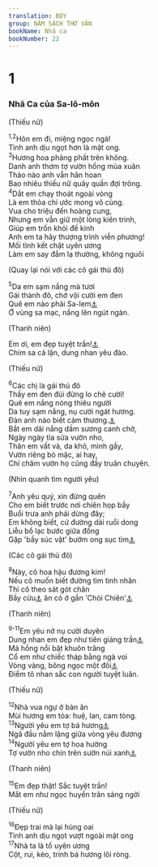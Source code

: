 ```yaml
---
translation: BDY
group: NĂM SÁCH THƠ VĂN
bookName: Nhã ca 
bookNumber: 22
---
```


<div class="title"><h1>1</h1><h3>Nhã Ca của Sa-lô-môn</h3></div>
<span class="verse nha_1_1 nha_1_2"><div class="title"><p>(Thiếu nữ)</p></div>
<sup>1,2</sup>Hôn em đi, miệng ngọc ngà!<br/>Tình anh dịu ngọt hơn là mật ong.<br/></span>
<span class="verse nha_1_3"><sup>3</sup>Hương hoa phảng phất trên không.<br/>Danh anh thơm tợ vườn hồng mùa xuân<br/>Thảo nào anh vẫn hân hoan<br/>Bao nhiêu thiếu nữ quây quần đợi trông.<br/></span>
<span class="verse nha_1_4"><sup>4</sup>Dắt em chạy thoát ngoài vòng<br/>Là em thỏa chí ước mong vô cùng.<br/>Vua cho triệu đến hoàng cung,<br/>Nhưng em vẫn giữ một lòng kiên trinh,<br/>Giúp em trốn khỏi đế kinh<br/>Anh em ta hãy thượng trình viễn phương!<br/>Mối tình kết chặt uyên ương<br/>Làm em say đắm lạ thường, không nguôi<br/><div class="title"><p>(Quay lại nói với các cô gái thủ đô)</p></div>
</span>
<span class="verse nha_1_5"><sup>5</sup>Da em sạm nắng mà tươi<br/>Gái thành đô, chớ vội cười em đen<br/>Quê em nào phải Sa-lem<a href="#" data-toggle="tooltip" data-placement="bottom" title="Giê-ru-sa-lem">⚓</a><br/>Ở vùng sa mạc, nắng lên ngút ngàn.<br/><div class="title"><p>(Thanh niên)</p></div>
Em ơi, em đẹp tuyệt trần!<a href="#" data-toggle="tooltip" data-placement="bottom" title="Nt như màn trướng của Sa-lô-môn">⚓</a><br/>Chim sa cá lặn, dung nhan yêu đào.<br/><div class="title"><p>(Thiếu nữ)</p></div>
</span>
<span class="verse nha_1_6"><sup>6</sup>Các chị là gái thủ đô<br/>Thấy em đen đủi đừng lo chê cười!<br/>Quê em nắng nóng thiêu người<br/>Da tuy sạm nắng, nụ cười ngát hương.<br/>Đàn anh nào biết cảm thương.<a href="#" data-toggle="tooltip" data-placement="bottom" title="Ctd tức giận">⚓</a><br/>Bắt em dãi nắng dầm sương canh chờ,<br/>Ngày ngày tỉa sửa vườn nho,<br/>Thân em vất vả, da khô, mình gầy,<br/>Vườn riêng bỏ mặc, ai hay,<br/>Chỉ chăm vườn họ cũng đầy truân chuyên.<br/><div class="title"><p>(Nhìn quanh tìm người yêu)</p></div>
</span>
<span class="verse nha_1_7"><sup>7</sup>Anh yêu quý, xin đừng quên<br/>Cho em biết trước nơi chiên họp bầy<br/>Buổi trưa anh phải dừng đây;<br/>Em không biết, cứ đường dài ruổi dong<br/>Liễu bồ lạc bước giữa đồng<br/>Gặp &#39;bầy súc vật&#39; bướm ong sục tìm<a href="#" data-toggle="tooltip" data-placement="bottom" title="Nt bên bầy gia súc của các bạn của anh">⚓</a><br/><div class="title"><p>(Các cô gái thủ đô)</p></div>
</span>
<span class="verse nha_1_8"><sup>8</sup>Này, cô hoa hậu đương kim!<br/>Nếu cô muốn biết đường tìm tình nhân<br/>Thì cô theo sát gót chân<br/>Bầy cừu<a href="#" data-toggle="tooltip" data-placement="bottom" title="Nt chiên con">⚓</a> ăn cỏ ở gần &#39;Chòi Chiên&#39;<a href="#" data-toggle="tooltip" data-placement="bottom" title="Nt lều của mục tử">⚓</a><br/><div class="title"><p>(Thanh niên)</p></div>
</span>
<span class="verse nha_1_9 nha_1_10 nha_1_11"><sup>9-11</sup>Em yêu nở nụ cười duyên<br/>Dung nhan em đẹp như tiên giáng trần<a href="#" data-toggle="tooltip" data-placement="bottom" title="Nt như ngựa của trong tàu của Pha-ra-ôn">⚓</a><br/>Má hồng nổi bật khuôn trăng<br/>Cổ em như chiếc tháp bằng ngà voi<br/>Vòng vàng, bông ngọc một đôi<a href="#" data-toggle="tooltip" data-placement="bottom" title="Ctd dây chuyên và chuỗi hạt">⚓</a><br/>Điểm tô nhan sắc con người tuyệt luân.<br/><div class="title"><p>(Thiếu nữ)</p></div>
</span>
<span class="verse nha_1_12"><sup>12</sup>Nhà vua ngự ở bàn ăn<br/>Mùi hương em tỏa: huệ, lan, cam tòng.<br/></span>
<span class="verse nha_1_13"><sup>13</sup>Người yêu em tợ bá hương<a href="#" data-toggle="tooltip" data-placement="bottom" title="Nt mor (một loại cây có nhựa thơm)">⚓</a><br/>Ngã đầu nằm lặng giữa vòng yêu đương<br/></span>
<span class="verse nha_1_14"><sup>14</sup>Người yêu em tợ hoa hường<br/>Tợ vườn nho chín trên sườn núi xanh<a href="#" data-toggle="tooltip" data-placement="bottom" title="Nt Engedi (tên các dòng suối chảy tưới vườn tược trên một vùng núi đồi phía tây Biển Mặn)">⚓</a><br/><div class="title"><p>(Thanh niên)</p></div>
</span>
<span class="verse nha_1_15"><sup>15</sup>Em đẹp thật! Sắc tuyệt trần!<br/>Mắt em như ngọc huyền trân sáng ngời<br/><div class="title"><p>(Thiếu nữ)</p></div>
</span>
<span class="verse nha_1_16"><sup>16</sup>Đẹp trai mà lại hùng oai<br/>Tình anh dịu ngọt vượt ngoài mật ong<br/></span>
<span class="verse nha_1_17"><sup>17</sup>Nhà ta là tổ uyên ương<br/>Cột, rui, kèo, trính bá hương lõi ròng.</span>
